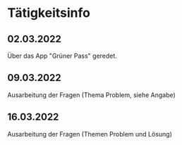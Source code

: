 # Tätigkeitsinfo

## 02.03.2022

Über das App "Grüner Pass" geredet.

## 09.03.2022

Ausarbeitung der Fragen (Thema Problem, siehe Angabe)

## 16.03.2022

Ausarbeitung der Fragen (Themen Problem und Lösung)
